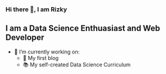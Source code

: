 ### Hi there 👋, I am Rizky

## I am a Data Science Enthuasiast and Web Developer

- 🔭 I’m currently working on:
  - 📝 My first blog
  - 📚 My self-created Data Science Curriculum 

<!--
**rizkyzhang/rizkyzhang** is a ✨ _special_ ✨ repository because its `README.md` (this file) appears on your GitHub profile.

Here are some ideas to get you started:

- 🔭 I’m currently working on ...
- 🌱 I’m currently learning ...
- 👯 I’m looking to collaborate on ...
- 🤔 I’m looking for help with ...
- 💬 Ask me about ...
- 📫 How to reach me: ...
- 😄 Pronouns: ...
- ⚡ Fun fact: ...
-->
